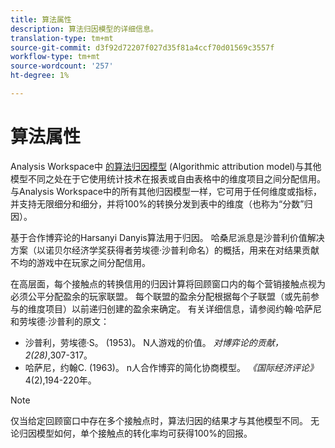 ```yaml
---
title: 算法属性
description: 算法归因模型的详细信息。
translation-type: tm+mt
source-git-commit: d3f92d72207f027d35f81a4ccf70d01569c3557f
workflow-type: tm+mt
source-wordcount: '257'
ht-degree: 1%

---
```



# 算法属性

Analysis Workspace中 [的算法归因模型](models.md) (Algorithmic attribution model)与其他模型不同之处在于它使用统计技术在报表或自由表格中的维度项目之间分配信用。 与Analysis Workspace中的所有其他归因模型一样，它可用于任何维度或指标，并支持无限细分和细分，并将100%的转换分发到表中的维度（也称为“分数”归因）。

基于合作博弈论的Harsanyi Danyis算法用于归因。 哈桑尼派息是沙普利价值解决方案（以诺贝尔经济学奖获得者劳埃德·沙普利命名）的概括，用来在对结果贡献不均的游戏中在玩家之间分配信用。

在高层面，每个接触点的转换信用的归因计算将回顾窗口内的每个营销接触点视为必须公平分配盈余的玩家联盟。 每个联盟的盈余分配根据每个子联盟（或先前参与的维度项目）以前递归创建的盈余来确定。 有关详细信息，请参阅约翰·哈萨尼和劳埃德·沙普利的原文：

* 沙普利，劳埃德·S。 (1953)。 N人游戏的价值。 *对博弈论的贡献，2(28)*,307-317。
* 哈萨尼，约翰C. (1963)。 n人合作博弈的简化协商模型。 *《国际经济评论》* 4(2),194-220年。

>[!NOTE]
>
>仅当给定回顾窗口中存在多个接触点时，算法归因的结果才与其他模型不同。 无论归因模型如何，单个接触点的转化率均可获得100%的回报。
